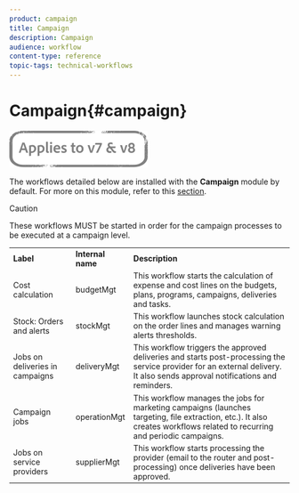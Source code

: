 ```yaml
---
product: campaign
title: Campaign
description: Campaign
audience: workflow
content-type: reference
topic-tags: technical-workflows
---
```


# Campaign{#campaign}

![](../../assets/common.svg)

The workflows detailed below are installed with the **Campaign** module by default. For more on this module, refer to this [section](../../campaign/using/designing-marketing-campaigns.md).

>[!CAUTION]
>
>These workflows MUST be started in order for the campaign processes to be executed at a campaign level.

<table> 
 <tbody> 
  <tr> 
   <td> <strong>Label</strong><br /> </td> 
   <td> <strong>Internal name</strong><br /> </td> 
   <td> <strong>Description</strong><br /> </td> 
  </tr> 
  <tr> 
   <td> <span class="uicontrol">Cost calculation</span> <br /> </td> 
   <td> <span class="uicontrol">budgetMgt</span> <br /> </td> 
   <td> This workflow starts the calculation of expense and cost lines on the budgets, plans, programs, campaigns, deliveries and tasks.<br /> </td> 
  </tr> 
  <tr> 
   <td> <span class="uicontrol">Stock: Orders and alerts</span> <br /> </td> 
   <td> <span class="uicontrol">stockMgt</span> <br /> </td> 
   <td> This workflow launches stock calculation on the order lines and manages warning alerts thresholds.<br /> </td> 
  </tr> 
  <tr> 
   <td> <span class="uicontrol">Jobs on deliveries in campaigns</span> <br /> </td> 
   <td> <span class="uicontrol">deliveryMgt</span> <br /> </td> 
   <td> This workflow triggers the approved deliveries and starts post-processing the service provider for an external delivery. It also sends approval notifications and reminders.<br /> </td> 
  </tr> 
  <tr> 
   <td> <span class="uicontrol">Campaign jobs</span> <br /> </td> 
   <td> <span class="uicontrol">operationMgt</span> <br /> </td> 
   <td> This workflow manages the jobs for marketing campaigns (launches targeting, file extraction, etc.). It also creates workflows related to recurring and periodic campaigns.<br /> </td> 
  </tr> 
  <tr> 
   <td> <span class="uicontrol">Jobs on service providers</span> <br /> </td> 
   <td> <span class="uicontrol">supplierMgt</span> <br /> </td> 
   <td> This workflow starts processing the provider (email to the router and post-processing) once deliveries have been approved. <br /> </td> 
  </tr> 
 </tbody> 
</table>

